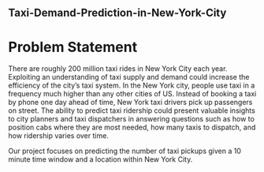 ## Taxi-Demand-Prediction-in-New-York-City
# Problem Statement
There are roughly 200 million taxi rides in New York City each year. Exploiting an understanding of taxi supply and demand could increase the efficiency of the city’s taxi system. In the New York city, people use taxi in a frequency much higher than any other cities of US. Instead of booking a taxi by phone one day ahead of time, New York taxi drivers pick up passengers on street. The ability to predict taxi ridership could present valuable insights to city planners and taxi dispatchers in answering questions such as how to position cabs where they are most needed, how many taxis to dispatch, and how ridership varies over time.

Our project focuses on predicting the number of taxi pickups given a 10 minute time window and a location within New York City.
